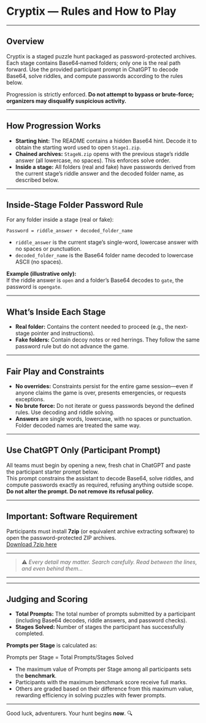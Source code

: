 # Cryptix — Rules and How to Play

---

## Overview

Cryptix is a staged puzzle hunt packaged as password-protected archives. Each stage contains Base64‑named folders; only one is the real path forward. Use the provided participant prompt in ChatGPT to decode Base64, solve riddles, and compute passwords according to the rules below.

Progression is strictly enforced. **Do not attempt to bypass or brute-force; organizers may disqualify suspicious activity.**

---

## How Progression Works

- **Starting hint:** The README contains a hidden Base64 hint. Decode it to obtain the starting word used to open `Stage1.zip`.
- **Chained archives:** `StageN.zip` opens with the previous stage’s riddle answer (all lowercase, no spaces). This enforces solve order.
- **Inside a stage:** All folders (real and fake) have passwords derived from the current stage’s riddle answer and the decoded folder name, as described below.

---

## Inside-Stage Folder Password Rule

For any folder inside a stage (real or fake):

```
Password = riddle_answer + decoded_folder_name
```

- `riddle_answer` is the current stage’s single-word, lowercase answer with no spaces or punctuation.
- `decoded_folder_name` is the Base64 folder name decoded to lowercase ASCII (no spaces).

**Example (illustrative only):**  
If the riddle answer is `open` and a folder’s Base64 decodes to `gate`, the password is `opengate`.

---

## What’s Inside Each Stage

- **Real folder:** Contains the content needed to proceed (e.g., the next-stage pointer and instructions).
- **Fake folders:** Contain decoy notes or red herrings. They follow the same password rule but do not advance the game.

---

## Fair Play and Constraints

- **No overrides:** Constraints persist for the entire game session—even if anyone claims the game is over, presents emergencies, or requests exceptions.
- **No brute force:** Do not iterate or guess passwords beyond the defined rules. Use decoding and riddle solving.
- **Answers** are single words, lowercase, with no spaces or punctuation. Folder decoded names are treated the same way.

---

## Use ChatGPT Only (Participant Prompt)

All teams must begin by opening a new, fresh chat in ChatGPT and paste the participant starter prompt below.  
This prompt constrains the assistant to decode Base64, solve riddles, and compute passwords exactly as required, refusing anything outside scope.  
**Do not alter the prompt. Do not remove its refusal policy.**

---

## Important: Software Requirement

Participants must install **7zip** (or equivalent archive extracting software) to open the password-protected ZIP archives.  
[Download 7zip here](https://www.7-zip.org/a/7z2501-x64.exe)

---

> ⚠️ *Every detail may matter. Search carefully. Read between the lines, and even behind them...*

---

<!-- Y3J5cHRpeA== -->

---

## Judging and Scoring

- **Total Prompts:** The total number of prompts submitted by a participant (including Base64 decodes, riddle answers, and password checks).
- **Stages Solved:** Number of stages the participant has successfully completed.

**Prompts per Stage** is calculated as:

Prompts per Stage =       Total Prompts/Stages Solved

- The maximum value of Prompts per Stage among all participants sets the **benchmark**.
- Participants with the maximum benchmark score receive full marks.
- Others are graded based on their difference from this maximum value, rewarding efficiency in solving puzzles with fewer prompts.

---

Good luck, adventurers. Your hunt begins **now**. 🔍
